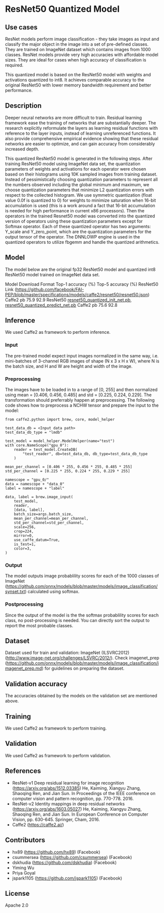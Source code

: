 # ResNet50 Quantized Model

## Use cases

ResNet models perform image classification - they take images as input and classify the major object in the image into a set of pre-defined classes. They are trained on ImageNet dataset which contains images from 1000 classes. ResNet models provide very high accuracies with affordable model sizes. They are ideal for cases when high accuracy of classification is required. 

This quantized model is based on the ResNet50 model with weights and activations quantized to int8. It achieves comparable accuracy to the original ResNet50 with lower memory bandwidth requirement and better performance. 

## Description

Deeper neural networks are more difficult to train. Residual learning framework ease the training of networks that are substantially deeper. The research explicitly reformulate the layers as learning residual functions with reference to the layer inputs, instead of learning unreferenced functions. It also provide comprehensive empirical evidence showing that these residual networks are easier to optimize, and can gain accuracy from considerably increased depth. 

This quantized ResNet50 model is generated in the following steps. After training ResNet50 model using ImageNet data set, the quantization parameters of weights and activations for each operator were chosen based on their histograms using 10K sampled images from training dataset. Instead of pessimistically choosing quantization parameters to represent all the numbers observed including the global minimum and maximum, we choose quantization parameters that minimize L2 quantization errors with respect to the collected histogram. We use symmetric quantization (float value 0.0f is quantized to 0) for weights to minimize saturation when 16-bit accumulation is used (this is a work around a fact that 16-bit accumulation is needed for high performance in current x86 processors). Then the operators in the trained Resnet50 model was converted into the quantized version of operators using these quantization parameters except for Softmax operator. Each of these quantized operator has two arguments: Y_scale and Y_zero_point, which are the quantization parameters for the output tensor of the operator. The DNNLOWP engine is used in the quantized operators to utilize fbgemm and handle the quantized arithmetics.

## Model

The model below are the original fp32 ResNet50 model and quantized int8 ResNet50 model trained on ImageNet data set. 

Model Download Format Top-1 accuracy (%) Top-5 accuracy (%)
ResNet50 Link (https://github.com/facebook/FAI-PEP/blob/master/specifications/models/caffe2/resnet50/resnet50.json) Caffe2 pb 75.9 92.9
ResNet50 [resnet50_quantized_init_net.pb](https://s3.amazonaws.com/download.caffe2.ai/models/resnet50_quantized/resnet50_quantized_init_net.pb), [resnet50_quantized_predict_net.pb](https://s3.amazonaws.com/download.caffe2.ai/models/resnet50_quantized/resnet_quantized_predict_net.pb) Caffe2 pb 75.6 92.8

## Inference

We used Caffe2 as framework to perform inference. 

### Input

The pre-trained model expect input images normalized in the same way, i.e. mini-batches of 3-channel RGB images of shape (N x 3 x H x W), where N is the batch size, and H and W are height and width of the image. 

### Preprocessing

The images have to be loaded in to a range of [0, 255] and then normalized using mean = [0.406, 0.456, 0.485] and std = [0.225, 0.224, 0.229]. The transformation should preferrably happen at preprocessing.
The following code shows how to preprocess a NCHW tensor and prepare the input to the model:

```
from caffe2.python import brew, core, model_helper

test_data_db = <Input data path>
test_data_db_type = "lmdb"

test_model = model_helper.ModelHelper(name="test")
with core.NameScope("gpu_0"):
    reader = test_model.CreateDB(
        "test_reader", db=test_data_db, db_type=test_data_db_type
    )

mean_per_channel = [0.406 * 255, 0.456 * 255, 0.485 * 255]
std_per_channel = [0.225 * 255, 0.224 * 255, 0.229 * 255]

namescope = "gpu_0/"
data = namescope + "data_0"
label = namescope + "label"

data, label = brew.image_input(
    test_model,
    reader,
    [data, label],
    batch_size=args.batch_size,
    mean_per_channel=mean_per_channel,
    std_per_channel=std_per_channel,
    scale=256,
    crop=224,
    mirror=0,
    use_caffe_datum=True,
    is_test=1,
    color=3,
)
```

### Output

The model outputs image probablility scores for each of the 1000 classes of ImageNet (https://github.com/onnx/models/blob/master/models/image_classification/synset.txt) calculated using softmax.

### Postprocessing

Since the output of the model is the the softmax probablility scores for each class, no post-processing is needed. You can directly sort the output to report the most probable classes. 

## Dataset

Dataset used for train and validation: ImageNet (ILSVRC2012) (http://www.image-net.org/challenges/LSVRC/2012/). Check imagenet_prep (https://github.com/onnx/models/blob/master/models/image_classification/imagenet_prep.md) for guidelines on preparing the dataset.

## Validation accuracy

The accuracies obtained by the models on the validation set are mentioned above. 

## Training

We used Caffe2 as framework to perform training. 

## Validation

We used Caffe2 as framework to perform validation. 

## References

* ResNet-v1 Deep residual learning for image recognition (https://arxiv.org/abs/1512.03385) He, Kaiming, Xiangyu Zhang, Shaoqing Ren, and Jian Sun. In Proceedings of the IEEE conference on computer vision and pattern recognition, pp. 770-778. 2016.
* ResNet-v2 Identity mappings in deep residual networks (https://arxiv.org/abs/1603.05027) He, Kaiming, Xiangyu Zhang, Shaoqing Ren, and Jian Sun. In European Conference on Computer Vision, pp. 630-645. Springer, Cham, 2016.
* Caffe2 (https://caffe2.ai/)

## Contributors

* hx89 (https://github.com/hx89) (Facebook)
* csummersea (https://github.com/csummersea) (Facebook)
* dskhudia (https://github.com/dskhudia) (Facebook)
* Yiming Wu
* Priya Goyal
* jspark1105 (https://github.com/jspark1105) (Facebook)

## License

Apache 2.0
